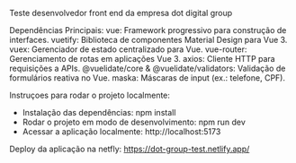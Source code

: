 Teste desenvolvedor front end da empresa dot digital group

Dependências Principais:
vue: Framework progressivo para construção de interfaces.
vuetify: Biblioteca de componentes Material Design para Vue 3.
vuex: Gerenciador de estado centralizado para Vue.
vue-router: Gerenciamento de rotas em aplicações Vue 3.
axios: Cliente HTTP para requisições a APIs.
@vuelidate/core & @vuelidate/validators: Validação de formulários reativa no Vue.
maska: Máscaras de input (ex.: telefone, CPF).

Instruçoes para rodar o projeto localmente:
- Instalação das dependências: npm install
- Rodar o projeto em modo de desenvolvimento: npm run dev
- Acessar a aplicação localmente: http://localhost:5173

Deploy da aplicação na netfly:
https://dot-group-test.netlify.app/
